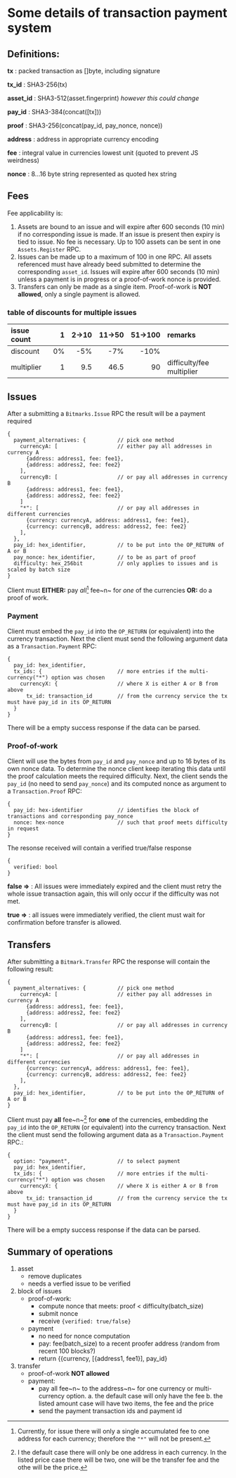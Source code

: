 # Some details of transaction payment system

## Definitions:

**tx**
: packed transaction as []byte, including signature

**tx_id**
: SHA3-256(tx)

**asset_id**
: SHA3-512(asset.fingerprint) *however this could change*

**pay_id**
: SHA3-384(concat([tx]))

**proof**
: SHA3-256(concat(pay_id, pay\_nonce, nonce))

**address**
: address in appropriate currency encoding

**fee**
: integral value in currencies lowest unit (quoted to prevent JS weirdness)

**nonce**
: 8…16 byte string represented as quoted hex string

## Fees

Fee applicability is:

1. Assets are bound to an issue and will expire after 600 seconds (10
   min) if no corresponding issue is made.  If an issue is present
   then expiry is tied to issue.  No fee is necessary.  Up to 100
   assets can be sent in one `Assets.Register` RPC.
2. Issues can be made up to a maximum of 100 in one RPC.  All assets
   referenced must have already beed submitted to determine the
   corresponding `asset_id`. Issues will expire after 600 seconds (10
   min) unless a payment is in progress or a proof-of-work nonce is
   provided.
3. Transfers can only be made as a single item. Proof-of-work is **NOT
   allowed**, only a single payment is allowed.

### table of discounts for multiple issues

issue count |    1   |  2→10 | 11→50 | 51→100 | remarks
:-----------|-------:|-------:|-------:|-------:|:------------------------
discount    |     0% |    -5% |    -7% |   -10% |
multiplier  |      1 |    9.5 |   46.5 |     90 | difficulty/fee multiplier

## Issues

After a submitting a `Bitmarks.Issue` RPC the result will be a payment required

```
{
  payment_alternatives: {          // pick one method
    currencyA: [                   // either pay all addresses in currency A
      {address: address1, fee: fee1},
      {address: address2, fee: fee2}
    ],
    currencyB: [                   // or pay all addresses in currency B
      {address: address1, fee: fee1},
      {address: address2, fee: fee2}
    ]
    "*": [                         // or pay all addresses in different currencies
      {currency: currencyA, address: address1, fee: fee1},
      {currency: currencyB, address: address2, fee: fee2}
    ],
  },
  pay_id: hex_identifier,          // to be put into the OP_RETURN of A or B
  pay_nonce: hex_identifier,       // to be as part of proof
  difficulty: hex_256bit           // only applies to issues and is scaled by batch size
}
```

Client must **EITHER:** pay *all*[^all] fee~n~ for *one* of the currencies
**OR:** do a proof of work.

[^all]: Currently, for issue there will only a single accumulated fee
to one address for each currency; therefore the `"*"` will not be
present.


### Payment

Client must embed the `pay_id` into the `OP_RETURN` (or equivalent) into the
currency transaction.  Next the client must send the following
argument data as a `Transaction.Payment` RPC:

```
{
  pay_id: hex_identifier,
  tx_ids: {                        // more entries if the multi-currency("*") option was chosen
    currencyX: {                   // where X is either A or B from above
      tx_id: transaction_id        // from the currency service the tx must have pay_id in its OP_RETURN
  }
}
```

There will be a empty success response if the data can be parsed.

### Proof-of-work

Client will use the bytes from `pay_id` and `pay_nonce` and up to 16
bytes of its own nonce data.  To determine the nonce client keep
iterating this data until the proof calculation meets the required
difficulty.  Next, the client sends the `pay_id` (no need to send
`pay_nonce`) and its computed nonce as argument to a `Transaction.Proof`
RPC:

```
{
  pay_id: hex-identifier           // identifies the block of transactions and corresponding pay_nonce
  nonce: hex-nonce                 // such that proof meets difficulty in request
}
```

The resonse received will contain a verified true/false response
```
{
  verified: bool
}
```

**false ⇒**
: All issues were immediately expired and the client must retry the
  whole issue transaction again, this will only occur if the
  difficulty was not met.

**true  ⇒**
: all issues were immediately verified, the client must wait for
  confirmation before transfer is allowed.

## Transfers

After submitting a `Bitmark.Transfer` RPC the response will contain
the following result:

```
{
  payment_alternatives: {          // pick one method
    currencyA: [                   // either pay all addresses in currency A
      {address: address1, fee: fee1},
      {address: address2, fee: fee2}
    ],
    currencyB: [                   // or pay all addresses in currency B
      {address: address1, fee: fee1},
      {address: address2, fee: fee2}
    ]
    "*": [                         // or pay all addresses in different currencies
      {currency: currencyA, address: address1, fee: fee1},
      {currency: currencyB, address: address2, fee: fee2}
    ],
  },
  pay_id: hex_identifier,          // to be put into the OP_RETURN of A or B
}
```

Client must pay **all** fee~n~[^many] for **one** of the currencies,
embedding the `pay_id` into the `OP_RETURN` (or equivalent) into the
currency transaction.  Next the client must send the following
argument data as a `Transaction.Payment` RPC.:

[^many]: I the default case there will only be one address in each
currency.  In the listed price case there will be two, one will be the
transfer fee and the othe will be the price.

```
{
  option: "payment",               // to select payment
  pay_id: hex_identifier,
  tx_ids: {                        // more entries if the multi-currency("*") option was chosen
    currencyX: {                   // where X is either A or B from above
      tx_id: transaction_id        // from the currency service the tx must have pay_id in its OP_RETURN
  }
}
```

There will be a empty success response if the data can be parsed.


## Summary of operations

1. asset
    * remove duplicates
    * needs a verfied issue to be verified
2. block of issues
    * proof-of-work:
        + compute nonce that meets:  proof < difficulty(batch_size)
        + submit nonce
        + receive `{verified: true/false}`
    * payment
        + no need for nonce computation
        + pay: fee(batch_size) to a recent proofer address (random from recent 100 blocks?)
        + return {{currency, [{address1, fee1}], pay_id}
3. transfer
    * proof-of-work **NOT allowed**
    * payment:
        + pay all fee~n~ to the address~n~ for one currency or multi-currency option.
            a. the default case will only have the fee
            b. the listed amount case will have two items, the fee and the price
        + send the payment transaction ids and payment id
